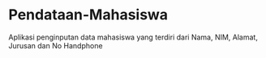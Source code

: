# Pendataan-Mahasiswa
Aplikasi penginputan data mahasiswa yang terdiri dari Nama, NIM, Alamat, Jurusan dan No Handphone
